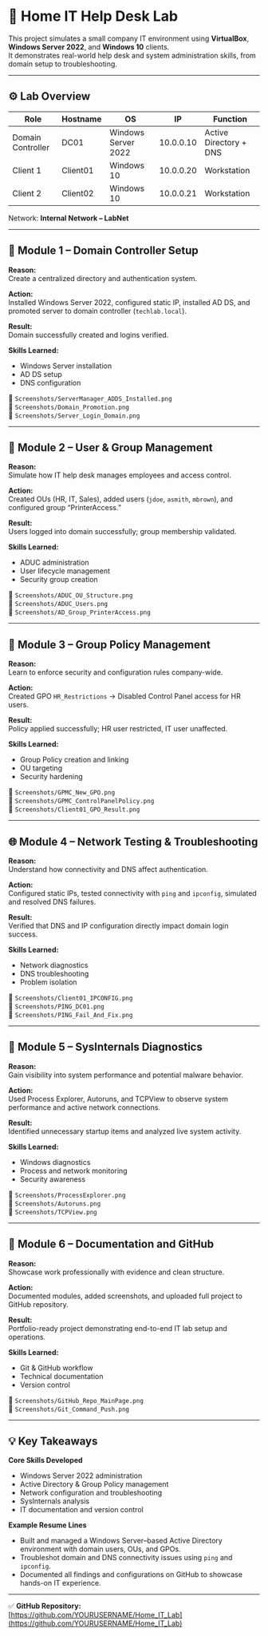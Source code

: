 # 🧩 Home IT Help Desk Lab

This project simulates a small company IT environment using **VirtualBox**, **Windows Server 2022**, and **Windows 10** clients.  
It demonstrates real-world help desk and system administration skills, from domain setup to troubleshooting.

---

## ⚙️ Lab Overview

| Role | Hostname | OS | IP | Function |
|------|-----------|----|----|-----------|
| Domain Controller | DC01 | Windows Server 2022 | 10.0.0.10 | Active Directory + DNS |
| Client 1 | Client01 | Windows 10 | 10.0.0.20 | Workstation |
| Client 2 | Client02 | Windows 10 | 10.0.0.21 | Workstation |

Network: **Internal Network – LabNet**

---

## 🧱 Module 1 – Domain Controller Setup

**Reason:**  
Create a centralized directory and authentication system.  

**Action:**  
Installed Windows Server 2022, configured static IP, installed AD DS, and promoted server to domain controller (`techlab.local`).  

**Result:**  
Domain successfully created and logins verified.

**Skills Learned:**  
- Windows Server installation  
- AD DS setup  
- DNS configuration  

📸 `Screenshots/ServerManager_ADDS_Installed.png`  
📸 `Screenshots/Domain_Promotion.png`  
📸 `Screenshots/Server_Login_Domain.png`

---

## 👥 Module 2 – User & Group Management

**Reason:**  
Simulate how IT help desk manages employees and access control.  

**Action:**  
Created OUs (HR, IT, Sales), added users (`jdoe`, `asmith`, `mbrown`), and configured group “PrinterAccess.”  

**Result:**  
Users logged into domain successfully; group membership validated.  

**Skills Learned:**  
- ADUC administration  
- User lifecycle management  
- Security group creation  

📸 `Screenshots/ADUC_OU_Structure.png`  
📸 `Screenshots/ADUC_Users.png`  
📸 `Screenshots/AD_Group_PrinterAccess.png`

---

## 🧩 Module 3 – Group Policy Management

**Reason:**  
Learn to enforce security and configuration rules company-wide.  

**Action:**  
Created GPO `HR_Restrictions` → Disabled Control Panel access for HR users.  

**Result:**  
Policy applied successfully; HR user restricted, IT user unaffected.  

**Skills Learned:**  
- Group Policy creation and linking  
- OU targeting  
- Security hardening  

📸 `Screenshots/GPMC_New_GPO.png`  
📸 `Screenshots/GPMC_ControlPanelPolicy.png`  
📸 `Screenshots/Client01_GPO_Result.png`

---

## 🌐 Module 4 – Network Testing & Troubleshooting

**Reason:**  
Understand how connectivity and DNS affect authentication.  

**Action:**  
Configured static IPs, tested connectivity with `ping` and `ipconfig`, simulated and resolved DNS failures.  

**Result:**  
Verified that DNS and IP configuration directly impact domain login success.  

**Skills Learned:**  
- Network diagnostics  
- DNS troubleshooting  
- Problem isolation  

📸 `Screenshots/Client01_IPCONFIG.png`  
📸 `Screenshots/PING_DC01.png`  
📸 `Screenshots/PING_Fail_And_Fix.png`

---

## 🧰 Module 5 – SysInternals Diagnostics

**Reason:**  
Gain visibility into system performance and potential malware behavior.  

**Action:**  
Used Process Explorer, Autoruns, and TCPView to observe system performance and active network connections.  

**Result:**  
Identified unnecessary startup items and analyzed live system activity.  

**Skills Learned:**  
- Windows diagnostics  
- Process and network monitoring  
- Security awareness  

📸 `Screenshots/ProcessExplorer.png`  
📸 `Screenshots/Autoruns.png`  
📸 `Screenshots/TCPView.png`

---

## 🧾 Module 6 – Documentation and GitHub

**Reason:**  
Showcase work professionally with evidence and clean structure.  

**Action:**  
Documented modules, added screenshots, and uploaded full project to GitHub repository.  

**Result:**  
Portfolio-ready project demonstrating end-to-end IT lab setup and operations.  

**Skills Learned:**  
- Git & GitHub workflow  
- Technical documentation  
- Version control  

📸 `Screenshots/GitHub_Repo_MainPage.png`  
📸 `Screenshots/Git_Command_Push.png`

---

## 💡 Key Takeaways

**Core Skills Developed**
- Windows Server 2022 administration  
- Active Directory & Group Policy management  
- Network configuration and troubleshooting  
- SysInternals analysis  
- IT documentation and version control  

**Example Resume Lines**
- Built and managed a Windows Server–based Active Directory environment with domain users, OUs, and GPOs.  
- Troubleshot domain and DNS connectivity issues using `ping` and `ipconfig`.  
- Documented all findings and configurations on GitHub to showcase hands-on IT experience.

---

✅ **GitHub Repository:**  
[https://github.com/YOURUSERNAME/Home_IT_Lab](https://github.com/YOURUSERNAME/Home_IT_Lab)
